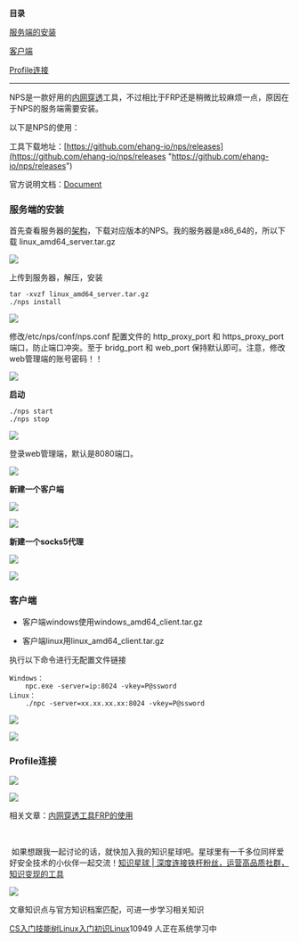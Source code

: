 **目录**

[服务端的安装](#t0 "服务端的安装")

[客户端](#t1 "客户端")

[Profile连接](#t2 "Profile连接")

* * *

NPS是一款好用的[内网穿透](https://so.csdn.net/so/search?q=%E5%86%85%E7%BD%91%E7%A9%BF%E9%80%8F&spm=1001.2101.3001.7020)工具，不过相比于FRP还是稍微比较麻烦一点，原因在于NPS的服务端需要安装。

以下是NPS的使用：

工具下载地址：[https://github.com/ehang-io/nps/releases](https://github.com/ehang-io/nps/releases "https://github.com/ehang-io/nps/releases")

官方说明文档：[Document](https://ehang-io.github.io/nps/#/api "Document")

### 服务端的安装

首先查看服务器的[架构](https://so.csdn.net/so/search?q=%E6%9E%B6%E6%9E%84&spm=1001.2101.3001.7020)，下载对应版本的NPS。我的服务器是x86\_64的，所以下载 linux\_amd64\_server.tar.gz

![](https://img-blog.csdnimg.cn/2020080317030397.png)

上传到服务器，解压，安装

```
tar -xvzf linux_amd64_server.tar.gz      
./nps install
```


![](https://img-blog.csdnimg.cn/20200803170534726.png?x-oss-process=image/watermark,type_ZmFuZ3poZW5naGVpdGk,shadow_10,text_aHR0cHM6Ly9ibG9nLmNzZG4ubmV0L3FxXzM2MTE5MTky,size_16,color_FFFFFF,t_70)

修改/etc/nps/conf/nps.conf 配置文件的 http\_proxy\_port 和 https\_proxy\_port 端口，防止端口冲突。至于 bridg\_port 和 web\_port 保持默认即可。注意，修改web管理端的账号密码！！

![](https://img-blog.csdnimg.cn/20200814233930800.png?x-oss-process=image/watermark,type_ZmFuZ3poZW5naGVpdGk,shadow_10,text_aHR0cHM6Ly9ibG9nLmNzZG4ubmV0L3FxXzM2MTE5MTky,size_16,color_FFFFFF,t_70)

**启动**

```
./nps start      
./nps stop
```


![](https://img-blog.csdnimg.cn/20200803172007238.png)

登录web管理端，默认是8080端口。

![](https://img-blog.csdnimg.cn/20200803172059500.png?x-oss-process=image/watermark,type_ZmFuZ3poZW5naGVpdGk,shadow_10,text_aHR0cHM6Ly9ibG9nLmNzZG4ubmV0L3FxXzM2MTE5MTky,size_16,color_FFFFFF,t_70)

**新建一个客户端**

![](https://img-blog.csdnimg.cn/2020080317240616.png?x-oss-process=image/watermark,type_ZmFuZ3poZW5naGVpdGk,shadow_10,text_aHR0cHM6Ly9ibG9nLmNzZG4ubmV0L3FxXzM2MTE5MTky,size_16,color_FFFFFF,t_70)

![](https://img-blog.csdnimg.cn/20200803172618942.png?x-oss-process=image/watermark,type_ZmFuZ3poZW5naGVpdGk,shadow_10,text_aHR0cHM6Ly9ibG9nLmNzZG4ubmV0L3FxXzM2MTE5MTky,size_16,color_FFFFFF,t_70)

**新建一个socks5代理**

![](https://img-blog.csdnimg.cn/20200803172827590.png?x-oss-process=image/watermark,type_ZmFuZ3poZW5naGVpdGk,shadow_10,text_aHR0cHM6Ly9ibG9nLmNzZG4ubmV0L3FxXzM2MTE5MTky,size_16,color_FFFFFF,t_70)

![](https://img-blog.csdnimg.cn/20200803172938400.png?x-oss-process=image/watermark,type_ZmFuZ3poZW5naGVpdGk,shadow_10,text_aHR0cHM6Ly9ibG9nLmNzZG4ubmV0L3FxXzM2MTE5MTky,size_16,color_FFFFFF,t_70)

### 客户端

*   客户端windows使用windows\_amd64\_client.tar.gz
*   客户端linux用linux\_amd64\_client.tar.gz

执行以下命令进行无配置文件链接

```
Windows：      
    npc.exe -server=ip:8024 -vkey=P@ssword      
Linux：      
    ./npc -server=xx.xx.xx.xx:8024 -vkey=P@ssword
```


![](https://img-blog.csdnimg.cn/20200803173420400.png)

![](https://img-blog.csdnimg.cn/20200803174514693.png)

### Profile连接

![](https://img-blog.csdnimg.cn/20200803173517812.png?x-oss-process=image/watermark,type_ZmFuZ3poZW5naGVpdGk,shadow_10,text_aHR0cHM6Ly9ibG9nLmNzZG4ubmV0L3FxXzM2MTE5MTky,size_16,color_FFFFFF,t_70)

![](https://img-blog.csdnimg.cn/20200803173541679.png?x-oss-process=image/watermark,type_ZmFuZ3poZW5naGVpdGk,shadow_10,text_aHR0cHM6Ly9ibG9nLmNzZG4ubmV0L3FxXzM2MTE5MTky,size_16,color_FFFFFF,t_70)

相关文章：[内网穿透工具FRP的使用](https://xie1997.blog.csdn.net/article/details/99310312 "内网穿透工具FRP的使用")  
 

 如果想跟我一起讨论的话，就快加入我的知识星球吧。星球里有一千多位同样爱好安全技术的小伙伴一起交流！[知识星球 | 深度连接铁杆粉丝，运营高品质社群，知识变现的工具](https://wx.zsxq.com/dweb2/index/group/88514121251242 "知识星球 | 深度连接铁杆粉丝，运营高品质社群，知识变现的工具")

![](https://img-blog.csdnimg.cn/1219ed79e9ed449d85d27b732cda5ea6.jpg)

文章知识点与官方知识档案匹配，可进一步学习相关知识

[CS入门技能树](https://edu.csdn.net/skill/gml/gml-1c31834f07b04bcc9c5dff5baaa6680c)[Linux入门](https://edu.csdn.net/skill/gml/gml-1c31834f07b04bcc9c5dff5baaa6680c)[初识Linux](https://edu.csdn.net/skill/gml/gml-1c31834f07b04bcc9c5dff5baaa6680c)10949 人正在系统学习中